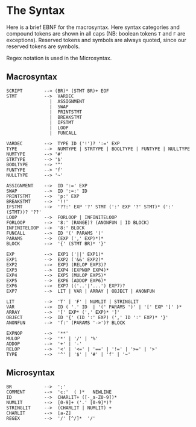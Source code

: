 The Syntax
==========

Here is a brief EBNF for the macrosyntax.  Here syntax categories and compound tokens are shown in all 
caps (NB: boolean tokens `T` and `F` are exceptions). Reserved tokens and symbols are always quoted, 
since our reserved tokens are symbols.  

Regex notation is used in the Microsyntax.

Macrosyntax
-----------

    SCRIPT        --> (BR)* (STMT BR)+ EOF
    STMT          -->  VARDEC 
                    |  ASSIGNMENT
                    |  SWAP
                    |  PRINTSTMT
                    |  BREAKSTMT
                    |  IFSTMT
                    |  LOOP
                    |  FUNCALL
    
    VARDEC        -->  TYPE ID ('!')? ':=' EXP 
    TYPE          -->  NUMTYPE | STRTYPE | BOOLTYPE | FUNTYPE | NULLTYPE
    NUMTYPE       --> '#'
    STRTYPE       --> '$'
    BOOLTYPE      --> '^'
    FUNTYPE       --> 'f'
    NULLTYPE      --> '~'
    
    ASSIGNMENT    -->  ID ':=' EXP
    SWAP          -->  ID ':=:' ID
    PRINTSTMT     -->  'p:' EXP
    BREAKSTMT     -->  '!!' 
    IFSTMT        -->  '??:' EXP '?' STMT (':' EXP '?' STMT)* (':' (STMT))? '??' 
    LOOP          -->  FORLOOP | INFINITELOOP
    FORLOOP       -->  '8:' (RANGE)? (ANONFUN | ID BLOCK)
    INFINITELOOP  -->  '8:' BLOCK
    FUNCALL       -->  ID '(' PARAMS ')'
    PARAMS        -->  (EXP (',' EXP)*)*
    BLOCK         -->  '{' (STMT BR)* '}'
    
    EXP           -->  EXP1 ('||' EXP1)*
    EXP1          -->  EXP2 ('&&' EXP2)* 
    EXP2          -->  EXP3 (RELOP EXP3)?
    EXP3          -->  EXP4 (EXPNOP EXP4)*
    EXP4          -->  EXP5 (MULOP EXP5)*
    EXP5          -->  EXP6 (ADDOP EXP6)*
    EXP6          -->  EXP7 (('..'|'...') EXP7)?
    EXP7          -->  LIT | VAR | ARRAY | OBJECT | ANONFUN
    
    LIT           -->  'T' | 'F' | NUMLIT | STRINGLIT
    VAR           -->  ID ( '.' ID  | '(' PARAMS ')' | '[' EXP ']' )*
    ARRAY         -->  '[' EXP* (',' EXP)* ']'
    OBJECT        -->  ID '{' (ID ':' EXP) (',' ID ':' EXP)* '}'
    ANONFUN       -->  'f:' (PARAMS '->')? BLOCK
    
    EXPNOP        -->  '**'
    MULOP         -->  '*' | '/' | '%' 
    ADDOP         -->  '+' | '-'
    RELOP         -->  '<' | '<=' | '==' | '!=' | '>=' | '>' 
    TYPE          -->  '^' | '$' | '#' | 'f' | '~'
    
Microsyntax
-----------

    BR            -->  ';'
    COMMENT       -->  'c:'  ( )*   NEWLINE
    ID            -->  CHARLIT+ ([-_a-Z0-9])*
    NUMLIT        -->  [0-9]+ ('.' [0-9]*)?
    STRINGLIT     -->  (CHARLIT | NUMLIT) +
    CHARLIT       -->  [a-Z]
    REGEX         -->  '/' [^/]*  '/'
